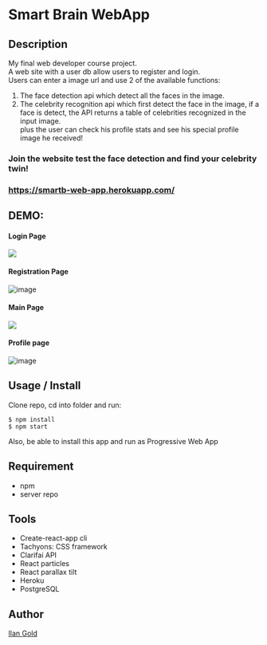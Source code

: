 # Smart Brain WebApp

## Description
My final web developer course project.   
A web site with a user db allow users to register and login.  
Users can enter a image url and use 2 of the available functions: 
1. The face detection api which detect all the faces in the image.
2. The celebrity recognition api which first detect the face in the image, if a face is detect, the API returns a table of celebrities recognized in the input image.  
plus the user can check his profile stats and see his special profile image he received!

### Join the website test the face detection and find your celebrity twin!
### https://smartb-web-app.herokuapp.com/

## DEMO:
#### Login Page
<img src="./public/login.gif">

#### Registration Page
![image](https://user-images.githubusercontent.com/74299935/193407136-c192445a-17e0-461a-be9f-c62e86bad38c.png)


#### Main Page
<img src="./public/celebDemo.gif">

#### Profile page
![image](https://user-images.githubusercontent.com/74299935/193406899-706fad07-671a-4fa2-a47c-30ba6b94119b.png)

## Usage / Install

Clone repo, cd into folder and run:

```console
$ npm install
$ npm start
```

Also, be able to install this app and run as Progressive Web App

## Requirement

- npm
- server repo

## Tools

- Create-react-app cli
- Tachyons: CSS framework
- Clarifai API
- React particles
- React parallax tilt
- Heroku
- PostgreSQL

## Author

[Ilan Gold](https://github.com/IlanG96)
